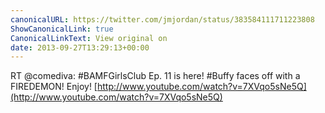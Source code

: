 ```yaml
---
canonicalURL: https://twitter.com/jmjordan/status/383584111711223808
ShowCanonicalLink: true
CanonicalLinkText: View original on
date: 2013-09-27T13:29:13+00:00
---
```

RT @comediva: #BAMFGirlsClub Ep. 11 is here! #Buffy faces off with a FIREDEMON! Enjoy! [http://www.youtube.com/watch?v=7XVqo5sNe5Q](http://www.youtube.com/watch?v=7XVqo5sNe5Q)